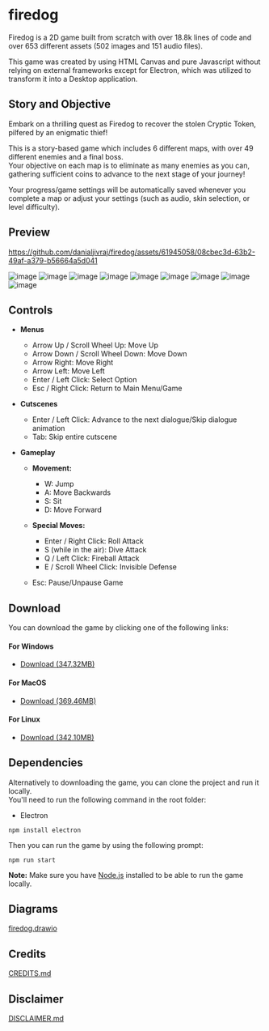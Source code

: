 # firedog
Firedog is a 2D game built from scratch with over 18.8k lines of code and over 653 different assets (502 images and 151 audio files).

This game was created by using HTML Canvas and pure Javascript without relying on external frameworks except for 
Electron, which was utilized to transform it into a Desktop application.

## Story and Objective
Embark on a thrilling quest as Firedog to recover the stolen Cryptic Token, pilfered by an enigmatic thief! <br>

This is a story-based game which includes 6 different maps, with over 49 different enemies and a final boss. <br>
Your objective on each map is to eliminate as many enemies as you can, gathering sufficient coins to advance to the next stage of your journey! <br>

Your progress/game settings will be automatically saved whenever you complete a map or adjust your settings (such as audio, skin selection, or level difficulty).

## Preview
https://github.com/danialjivraj/firedog/assets/61945058/08cbec3d-63b2-49af-a379-b56664a5d041

![image](https://github.com/danialjivraj/firedog/assets/61945058/93dfb886-7d84-490f-a095-22a72345d674)
![image](https://github.com/danialjivraj/firedog/assets/61945058/a0748eec-72bc-4c61-9d9b-bd70c2bdffc9)
![image](https://github.com/danialjivraj/firedog/assets/61945058/87ae694b-1994-43bd-894d-a1a64a4b2ee9)
![image](https://github.com/danialjivraj/firedog/assets/61945058/f6c70d35-3dc0-4bd0-bfae-a08323b2cc7d)
![image](https://github.com/danialjivraj/firedog/assets/61945058/2785bda6-3c34-41c3-b809-8c0956453ee3)
![image](https://github.com/danialjivraj/firedog/assets/61945058/87d61289-d150-4b47-b1b9-6d14b677fd0e)
![image](https://github.com/danialjivraj/firedog/assets/61945058/69e747d4-1883-4b70-9e36-774001fc359a)
![image](https://github.com/danialjivraj/firedog/assets/61945058/f64e695d-3c8d-4772-9216-851af829b6f9)
![image](https://github.com/danialjivraj/firedog/assets/61945058/a8cfbd96-f585-423b-a17d-7f6e9ffbe7f8)

## Controls
- **Menus**
  - Arrow Up / Scroll Wheel Up: Move Up
  - Arrow Down / Scroll Wheel Down: Move Down
  - Arrow Right: Move Right
  - Arrow Left: Move Left
  - Enter / Left Click: Select Option
  - Esc / Right Click: Return to Main Menu/Game

- **Cutscenes**
  - Enter / Left Click: Advance to the next dialogue/Skip dialogue animation
  - Tab: Skip entire cutscene

- **Gameplay**
  - **Movement:**
    - W: Jump
    - A: Move Backwards
    - S: Sit
    - D: Move Forward

  - **Special Moves:**
    - Enter / Right Click: Roll Attack
    - S (while in the air): Dive Attack
    - Q / Left Click: Fireball Attack
    - E / Scroll Wheel Click: Invisible Defense

  - Esc: Pause/Unpause Game

## Download

You can download the game by clicking one of the following links:

#### For Windows
- [Download (347.32MB)](https://www.mediafire.com/file/d89ceq050tjd62n/Firedog-win32-x64.rar/file)

#### For MacOS
- [Download (369.46MB)](https://www.mediafire.com/file/h2m3ndrrl76ovcb/Firedog-darwin-x64.zip/file)

#### For Linux
- [Download (342.10MB)](https://www.mediafire.com/file/k0byxvv5ah15nsg/Firedog-linux-x64.rar/file)

## Dependencies
Alternatively to downloading the game, you can clone the project and run it locally. <br>
You'll need to run the following command in the root folder:
- Electron
```
npm install electron
```

Then you can run the game by using the following prompt:
```
npm run start
```

**Note:** Make sure you have [Node.js](https://nodejs.org/en/download) installed to be able to run the game locally.

## Diagrams
[firedog.drawio](https://drive.google.com/file/d/1UzqG0iWC3djNO5h_WFIayjSSvS6cQqbG/view?usp=sharing)

## Credits
[CREDITS.md](https://github.com/danialjivraj/firedog/blob/main/CREDITS.md)

## Disclaimer
[DISCLAIMER.md](https://github.com/danialjivraj/firedog/blob/main/DISCLAIMER.md)

